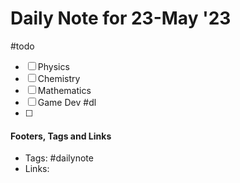
# Daily Note for 23-May '23
#todo
- [ ] Physics
- [ ] Chemistry
- [ ] Mathematics
- [ ] Game Dev
#dl 
- [ ] 

#### Footers, Tags and Links
- Tags: #dailynote 
- Links: 

[^1]: